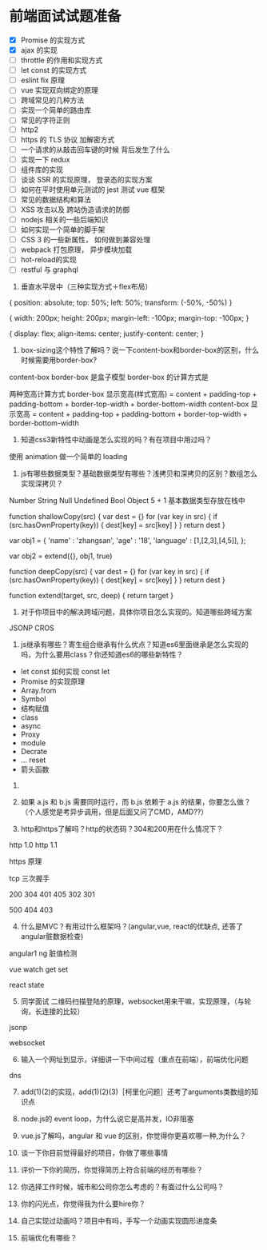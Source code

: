 # 前端面试试题准备

- [x] Promise 的实现方式
- [x] ajax 的实现
- [ ] throttle 的作用和实现方式
- [ ] let const 的实现方式
- [ ] eslint fix 原理
- [ ] vue 实现双向绑定的原理
- [ ] 跨域常见的几种方法
- [ ] 实现一个简单的路由库
- [ ] 常见的字符正则
- [ ] http2
- [ ] https 的 TLS 协议 加解密方式
- [ ] 一个请求的从敲击回车键的时候 背后发生了什么
- [ ] 实现一下 redux
- [ ] 组件库的实现
- [ ] 谈谈 SSR 的实现原理， 登录态的实现方案
- [ ] 如何在平时使用单元测试的 jest 测试 vue 框架
- [ ] 常见的数据结构和算法
- [ ] XSS 攻击以及 跨站伪造请求的防御
- [ ] nodejs 相关的一些后端知识
- [ ] 如何实现一个简单的脚手架
- [ ] CSS 3 的一些新属性， 如何做到兼容处理
- [ ] webpack 打包原理， 异步模块加载
- [ ] hot-reload的实现
- [ ] restful 与 graphql

1. 垂直水平居中（三种实现方式＋flex布局）

{
  position: absolute;
  top: 50%;
  left: 50%;
  transform: (-50%, -50%)
}

{
  width: 200px;
  height: 200px;
  margin-left: -100px;
  margin-top: -100px;
}

{
  display: flex;
  align-items: center;
  justify-content: center;
}

1. box-sizing这个特性了解吗？说一下content-box和border-box的区别，什么时候需要用border-box?

content-box border-box 是盒子模型
border-box 的计算方式是

两种宽高计算方式
border-box  显示宽高(样式宽高) = content +  padding-top + padding-bottom + border-top-width + border-bottom-width
content-box 显示宽高 = content + padding-top + padding-bottom + border-top-width + border-bottom-width

1. 知道css3新特性中动画是怎么实现的吗？有在项目中用过吗？

使用 animation 做一个简单的 loading

1. js有哪些数据类型？基础数据类型有哪些？浅拷贝和深拷贝的区别？数组怎么实现深拷贝？

Number String Null Undefined Bool Object 5 + 1
基本数据类型存放在栈中

function shallowCopy(src) {
  var dest = {}
  for (var key in src) {
    if (src.hasOwnProperty(key)) {
      dest[key] = src[key]
    }
  }
  return dest
}

var obj1 = {
  'name' : 'zhangsan',
  'age' :  '18',
  'language' : [1,[2,3],[4,5]],
};

var obj2 = extend({}, obj1, true)

function deepCopy(src) {
  var dest = {}
  for (var key in src) {
    if (src.hasOwnProperty(key)) {
      dest[key] = src[key]
    }
  }
  return dest
}

function extend(target, src, deep) {
  return target
}

1. 对于你项目中的解决跨域问题，具体你项目怎么实现的。知道哪些跨域方案

JSONP CROS

1. js继承有哪些？寄生组合继承有什么优点？知道es6里面继承是怎么实现的吗，为什么要用class？你还知道es6的哪些新特性？

- let const 如何实现 const let
- Promise 的实现原理
- Array.from
- Symbol
- 结构赋值
- class
- async
- Proxy
- module
- Decrate
- ... reset
- 箭头函数
1. 
2. 如果 a.js 和 b.js 需要同时运行，而 b.js 依赖于 a.js 的结果，你要怎么做？（个人感觉是考异步调用，但是后面又问了CMD，AMD??）

3. http和https了解吗？http的状态码？304和200用在什么情况下？

http 1.0 http 1.1

https 原理

tcp 三次握手

200
304
401
405
302
301

500
404
403

4. 什么是MVC？有用过什么框架吗？(angular,vue, react的优缺点, 还答了angular脏数据检查)

angular1 ng 脏值检测

vue watch get set

react state

5. 同学面试 二维码扫描登陆的原理，websocket用来干嘛，实现原理，（与轮询，长连接的比较）

jsonp

websocket

6. 输入一个网址到显示，详细讲一下中间过程（重点在前端），前端优化问题

  dns

7. add(1)(2)的实现，add(1)(2)(3)［柯里化问题］还考了arguments类数组的知识点

8. node.js的 event loop，为什么说它是高并发，IO非阻塞

9. vue.js了解吗，angular 和 vue 的区别，你觉得你更喜欢哪一种,为什么？

10. 谈一下你目前觉得最好的项目，你做了哪些事情

11. 评价一下你的简历，你觉得简历上符合前端的经历有哪些？

12. 你选择工作时候，城市和公司你怎么考虑的？有面过什么公司吗？

13. 你的闪光点，你觉得我为什么要hire你？

14. 自己实现过动画吗？项目中有吗，手写一个动画实现圆形进度条

15. 前端优化有哪些？
